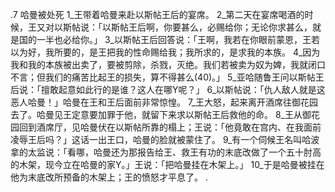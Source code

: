 .7 
哈曼被处死 
1_王带着哈曼来赴以斯帖王后的宴席。 2_第二天在宴席喝酒的时候，王又对以斯帖说：「以斯帖王后啊，你要甚么，必赐给你；无论你求甚么，就是国的一半也必给你。」 3_以斯帖王后回答说：「王啊，我若在你眼前蒙恩，王若以为好，我所要的，是王把我的性命赐给我；我所求的，是求我的本族。 4_因为我和我的本族被出卖了，要被剪除，杀戮，灭绝。我们若被卖为奴为婢，我就闭口不言；但我们的痛苦比起王的损失，算不得甚么(40)。」 5_亚哈随鲁王问以斯帖王后说：「擅敢起意如此行的是谁？这人在哪Y呢？」 6_以斯帖说：「仇人敌人就是这恶人哈曼！」哈曼在王和王后面前非常惊惶。 7_王大怒，起来离开酒席往御花园去了。哈曼见王定意要加罪于他，就留下来求以斯帖王后救他的命。 8_王从御花园回到酒席厅，见哈曼伏在以斯帖所靠的榻上；王说：「他竟敢在宫内、在我面前凌辱王后吗？」这话一出王口，哈曼的脸就被蒙住了。 9_有一个伺候王名叫哈波拿的太监说：「看哪，哈曼还为那报告给王、救王有功的末底改做了一个五十肘高的木架，现今立在哈曼的家Y。」王说：「把哈曼挂在木架上。」 10_于是哈曼被挂在他为末底改所预备的木架上；王的愤怒才平息了。 
  .